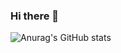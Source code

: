 ### Hi there 👋

![Anurag's GitHub stats](https://github-readme-stats.vercel.app/api?username=wbh1328551759&show_icons=true&theme=radical)

